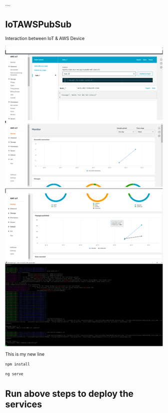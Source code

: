 

....

# IoTAWSPubSub
Interaction between IoT &amp; AWS Device

![](IoTPubSub1.PNG)
![](IoTPubSub2.PNG)
![](IoTPubSub3.PNG)
![](IoTPubSub4.PNG)

This is my new line

`npm install`

`ng serve`

# Run above steps to deploy the services
